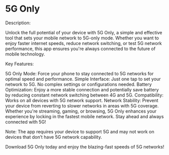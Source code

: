 
# 5G Only

Description:

Unlock the full potential of your device with 5G Only, a simple and effective tool that sets your mobile network to 5G-only mode. Whether you want to enjoy faster internet speeds, reduce network switching, or test 5G network performance, this app ensures you're always connected to the future of mobile technology.

Key Features:

5G Only Mode: Force your phone to stay connected to 5G networks for optimal speed and performance.
Simple Interface: Just one tap to set your network to 5G. No complex settings or configurations needed.
Battery Optimization: Enjoy a more stable connection and potentially save battery by reducing constant network switching between 4G and 5G.
Compatibility: Works on all devices with 5G network support.
Network Stability: Prevent your device from reverting to slower networks in areas with 5G coverage.
Whether you're streaming, gaming, or browsing, 5G Only enhances your experience by locking in the fastest mobile network. Stay ahead and always connected with 5G!

Note: The app requires your device to support 5G and may not work on devices that don’t have 5G network capability.

Download 5G Only today and enjoy the blazing-fast speeds of 5G networks!

